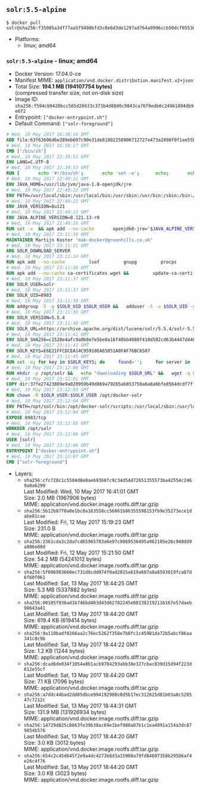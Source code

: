 ## `solr:5.5-alpine`

```console
$ docker pull solr@sha256:f35085a3df77aa5f9498bfd3c8e6d3de1297ad764a9996ccb50dcf055300b740
```

-	Platforms:
	-	linux; amd64

### `solr:5.5-alpine` - linux; amd64

-	Docker Version: 17.04.0-ce
-	Manifest MIME: `application/vnd.docker.distribution.manifest.v2+json`
-	Total Size: **194.1 MB (194107754 bytes)**  
	(compressed transfer size, not on-disk size)
-	Image ID: `sha256:f594cb9420bcc565d26633c371b4d88d0c9843ca76f9edb0c24961894db9e6f2`
-	Entrypoint: `["docker-entrypoint.sh"]`
-	Default Command: `["solr-foreground"]`

```dockerfile
# Wed, 10 May 2017 16:38:16 GMT
ADD file:63f63606d6e289eb607c90e31de81802258906712727e473a2898f0f1ae55bb5 in / 
# Wed, 10 May 2017 16:38:17 GMT
CMD ["/bin/sh"]
# Wed, 10 May 2017 22:39:51 GMT
ENV LANG=C.UTF-8
# Wed, 10 May 2017 22:39:53 GMT
RUN { 		echo '#!/bin/sh'; 		echo 'set -e'; 		echo; 		echo 'dirname "$(dirname "$(readlink -f "$(which javac || which java)")")"'; 	} > /usr/local/bin/docker-java-home 	&& chmod +x /usr/local/bin/docker-java-home
# Wed, 10 May 2017 22:40:21 GMT
ENV JAVA_HOME=/usr/lib/jvm/java-1.8-openjdk/jre
# Wed, 10 May 2017 22:40:22 GMT
ENV PATH=/usr/local/sbin:/usr/local/bin:/usr/sbin:/usr/bin:/sbin:/bin:/usr/lib/jvm/java-1.8-openjdk/jre/bin:/usr/lib/jvm/java-1.8-openjdk/bin
# Wed, 10 May 2017 22:40:22 GMT
ENV JAVA_VERSION=8u121
# Wed, 10 May 2017 22:40:23 GMT
ENV JAVA_ALPINE_VERSION=8.121.13-r0
# Wed, 10 May 2017 22:40:28 GMT
RUN set -x 	&& apk add --no-cache 		openjdk8-jre="$JAVA_ALPINE_VERSION" 	&& [ "$JAVA_HOME" = "$(docker-java-home)" ]
# Wed, 10 May 2017 23:11:30 GMT
MAINTAINER Martijn Koster "mak-docker@greenhills.co.uk"
# Wed, 10 May 2017 23:11:31 GMT
ARG SOLR_DOWNLOAD_SERVER
# Wed, 10 May 2017 23:11:34 GMT
RUN apk add --no-cache         lsof         gnupg         procps         tar         bash
# Wed, 10 May 2017 23:11:36 GMT
RUN apk add --no-cache ca-certificates wget &&         update-ca-certificates
# Wed, 10 May 2017 23:11:37 GMT
ENV SOLR_USER=solr
# Wed, 10 May 2017 23:11:37 GMT
ENV SOLR_UID=8983
# Wed, 10 May 2017 23:11:39 GMT
RUN addgroup -S -g $SOLR_UID $SOLR_USER &&   adduser -S -u $SOLR_UID -g $SOLR_USER $SOLR_USER
# Wed, 10 May 2017 23:11:39 GMT
ENV SOLR_VERSION=5.5.4
# Wed, 10 May 2017 23:11:40 GMT
ENV SOLR_URL=https://archive.apache.org/dist/lucene/solr/5.5.4/solr-5.5.4.tgz
# Wed, 10 May 2017 23:11:41 GMT
ENV SOLR_SHA256=c1528e4afc9a0b8e7e5be0a16f40bb4080f410d502cd63b4447d448c49e9f500
# Wed, 10 May 2017 23:11:41 GMT
ENV SOLR_KEYS=E6E21FFCDCEA14C95910EA65051A0FAF76BC6507
# Wed, 10 May 2017 23:11:45 GMT
RUN set -e; for key in $SOLR_KEYS; do     found='';     for server in       ha.pool.sks-keyservers.net       hkp://keyserver.ubuntu.com:80       hkp://p80.pool.sks-keyservers.net:80       pgp.mit.edu     ; do       echo "  trying $server for $key";       gpg --keyserver "$server" --keyserver-options timeout=10 --recv-keys "$key" && found=yes && break;     done;     test -z "$found" && echo >&2 "error: failed to fetch $key from several disparate servers -- network issues?" && exit 1;   done;   exit 0
# Wed, 10 May 2017 23:12:00 GMT
RUN mkdir -p /opt/solr &&   echo "downloading $SOLR_URL" &&   wget -q $SOLR_URL -O /opt/solr.tgz &&   echo "downloading $SOLR_URL.asc" &&   wget -q $SOLR_URL.asc -O /opt/solr.tgz.asc &&   echo "$SOLR_SHA256 */opt/solr.tgz" | sha256sum -c - &&   (>&2 ls -l /opt/solr.tgz /opt/solr.tgz.asc) &&   gpg --batch --verify /opt/solr.tgz.asc /opt/solr.tgz &&   tar -C /opt/solr --extract --file /opt/solr.tgz --strip-components=1 &&   rm /opt/solr.tgz* &&   rm -Rf /opt/solr/docs/ &&   mkdir -p /opt/solr/server/solr/lib /opt/solr/server/solr/mycores &&   sed -i -e 's/#SOLR_PORT=8983/SOLR_PORT=8983/' /opt/solr/bin/solr.in.sh &&   sed -i -e '/-Dsolr.clustering.enabled=true/ a SOLR_OPTS="$SOLR_OPTS -Dsun.net.inetaddr.ttl=60 -Dsun.net.inetaddr.negative.ttl=60"' /opt/solr/bin/solr.in.sh &&   chown -R $SOLR_USER:$SOLR_USER /opt/solr &&   mkdir /docker-entrypoint-initdb.d /opt/docker-solr/
# Wed, 10 May 2017 23:12:01 GMT
COPY dir:37fe27423809e9a020959b49d869a79285ab853758a6a8a6bfe8564dcdf7ff56 in /opt/docker-solr/scripts 
# Wed, 10 May 2017 23:12:03 GMT
RUN chown -R $SOLR_USER:$SOLR_USER /opt/docker-solr
# Wed, 10 May 2017 23:12:04 GMT
ENV PATH=/opt/solr/bin:/opt/docker-solr/scripts:/usr/local/sbin:/usr/local/bin:/usr/sbin:/usr/bin:/sbin:/bin:/usr/lib/jvm/java-1.8-openjdk/jre/bin:/usr/lib/jvm/java-1.8-openjdk/bin
# Wed, 10 May 2017 23:12:04 GMT
EXPOSE 8983/tcp
# Wed, 10 May 2017 23:12:05 GMT
WORKDIR /opt/solr
# Wed, 10 May 2017 23:12:06 GMT
USER [solr]
# Wed, 10 May 2017 23:12:06 GMT
ENTRYPOINT ["docker-entrypoint.sh"]
# Wed, 10 May 2017 23:12:07 GMT
CMD ["solr-foreground"]
```

-	Layers:
	-	`sha256:cfc728c1c5584d8e0ae69368fc9c34d54d72651355573ba42554c2469a0a6299`  
		Last Modified: Wed, 10 May 2017 16:41:01 GMT  
		Size: 2.0 MB (1967906 bytes)  
		MIME: application/vnd.docker.image.rootfs.diff.tar.gzip
	-	`sha256:5b12b87f0a0e1bc0a163558cc56861b86355598153fb9e35273ece1dabe81cae`  
		Last Modified: Fri, 12 May 2017 15:19:23 GMT  
		Size: 231.0 B  
		MIME: application/vnd.docker.image.rootfs.diff.tar.gzip
	-	`sha256:2361cda3c2da7cd65965703a6e97c9869536495a962105e26c948dd9a806e80d`  
		Last Modified: Fri, 12 May 2017 15:21:50 GMT  
		Size: 54.2 MB (54241012 bytes)  
		MIME: application/vnd.docker.image.rootfs.diff.tar.gzip
	-	`sha256:5f086983660ec731d8cdd974f0ad2815a619a607a8a8593019fca87d6f60f061`  
		Last Modified: Sat, 13 May 2017 18:44:25 GMT  
		Size: 5.3 MB (5337882 bytes)  
		MIME: application/vnd.docker.image.rootfs.diff.tar.gzip
	-	`sha256:00105f936ad1b746bd483d43d62782245e001382192116167e57daeb98643a41`  
		Last Modified: Sat, 13 May 2017 18:44:20 GMT  
		Size: 619.4 KB (619414 bytes)  
		MIME: application/vnd.docker.image.rootfs.diff.tar.gzip
	-	`sha256:9a110badf0266aa2c76ec5262f358e7b8fc1c45981da72b5abcf86aa341c8c9b`  
		Last Modified: Sat, 13 May 2017 18:44:22 GMT  
		Size: 1.2 KB (1244 bytes)  
		MIME: application/vnd.docker.image.rootfs.diff.tar.gzip
	-	`sha256:dcad6de034f1054a8b1acb9704293abb38e327cbac839d15d94f223d612e55cf`  
		Last Modified: Sat, 13 May 2017 18:44:20 GMT  
		Size: 7.1 KB (7096 bytes)  
		MIME: application/vnd.docker.image.rootfs.diff.tar.gzip
	-	`sha256:a7ddc44bad2dd85dbce994192980c0d5b17ec312625d81b03a8c520547c7212c`  
		Last Modified: Sat, 13 May 2017 18:44:31 GMT  
		Size: 131.9 MB (131926934 bytes)  
		MIME: application/vnd.docker.image.rootfs.diff.tar.gzip
	-	`sha256:14729d825c8663fe39b38ac69e1bef988a07b1c1ea4091a154a3dc879854b576`  
		Last Modified: Sat, 13 May 2017 18:44:20 GMT  
		Size: 3.0 KB (3012 bytes)  
		MIME: application/vnd.docker.image.rootfs.diff.tar.gzip
	-	`sha256:654c2c45d645f2e9a4dc4273b8d3a15908a79fd84697358b29586af4e26c4f76`  
		Last Modified: Sat, 13 May 2017 18:44:20 GMT  
		Size: 3.0 KB (3023 bytes)  
		MIME: application/vnd.docker.image.rootfs.diff.tar.gzip
